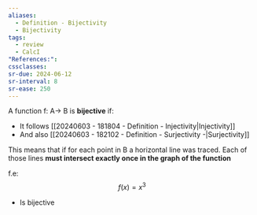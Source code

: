 ```yaml
---
aliases:
  - Definition - Bijectivity
  - Bijectivity
tags:
  - review
  - CalcI
"References:": 
cssclasses:
sr-due: 2024-06-12
sr-interval: 8
sr-ease: 250
---
```

A function f: A→ B is **bijective** if:
+ It follows [[20240603 - 181804 - Definition - Injectivity|Injectivity]]
+ And also [[20240603 - 182102 - Definition - Surjectivity -|Surjectivity]]

This means that if for each point in B a horizontal line was traced. Each of those lines **must intersect exactly once in the graph of the function**

f.e: 
$$
f(x) = x^3
$$ 
+ Is bijective
